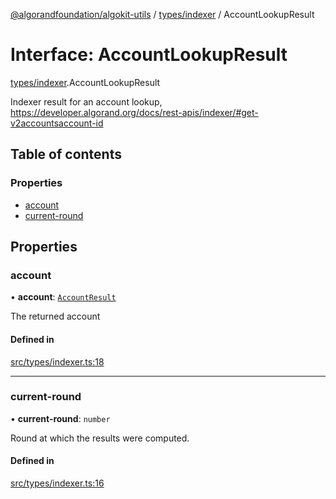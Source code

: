 [@algorandfoundation/algokit-utils](../index.md) / [types/indexer](../modules/types_indexer.md) / AccountLookupResult

# Interface: AccountLookupResult

[types/indexer](../modules/types_indexer.md).AccountLookupResult

Indexer result for an account lookup, https://developer.algorand.org/docs/rest-apis/indexer/#get-v2accountsaccount-id

## Table of contents

### Properties

- [account](types_indexer.AccountLookupResult.md#account)
- [current-round](types_indexer.AccountLookupResult.md#current-round)

## Properties

### account

• **account**: [`AccountResult`](types_indexer.AccountResult.md)

The returned account

#### Defined in

[src/types/indexer.ts:18](https://github.com/algorandfoundation/algokit-utils-ts/blob/main/src/types/indexer.ts#L18)

___

### current-round

• **current-round**: `number`

Round at which the results were computed.

#### Defined in

[src/types/indexer.ts:16](https://github.com/algorandfoundation/algokit-utils-ts/blob/main/src/types/indexer.ts#L16)
